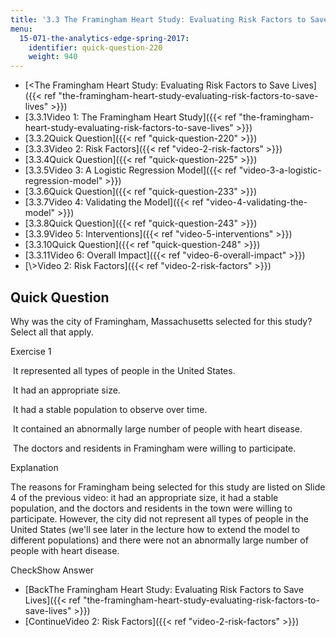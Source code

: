 ```yaml
---
title: '3.3 The Framingham Heart Study: Evaluating Risk Factors to Save Lives '
menu:
  15-071-the-analytics-edge-spring-2017:
    identifier: quick-question-220
    weight: 940
---
```

*   [<The Framingham Heart Study: Evaluating Risk Factors to Save Lives]({{< ref "the-framingham-heart-study-evaluating-risk-factors-to-save-lives" >}})
*   [3.3.1Video 1: The Framingham Heart Study]({{< ref "the-framingham-heart-study-evaluating-risk-factors-to-save-lives" >}})
*   [3.3.2Quick Question]({{< ref "quick-question-220" >}})
*   [3.3.3Video 2: Risk Factors]({{< ref "video-2-risk-factors" >}})
*   [3.3.4Quick Question]({{< ref "quick-question-225" >}})
*   [3.3.5Video 3: A Logistic Regression Model]({{< ref "video-3-a-logistic-regression-model" >}})
*   [3.3.6Quick Question]({{< ref "quick-question-233" >}})
*   [3.3.7Video 4: Validating the Model]({{< ref "video-4-validating-the-model" >}})
*   [3.3.8Quick Question]({{< ref "quick-question-243" >}})
*   [3.3.9Video 5: Interventions]({{< ref "video-5-interventions" >}})
*   [3.3.10Quick Question]({{< ref "quick-question-248" >}})
*   [3.3.11Video 6: Overall Impact]({{< ref "video-6-overall-impact" >}})
*   [\\>Video 2: Risk Factors]({{< ref "video-2-risk-factors" >}})

Quick Question
--------------

Why was the city of Framingham, Massachusetts selected for this study? Select all that apply.

Exercise 1

&nbsp;It represented all types of people in the United States.&nbsp;

&nbsp;It had an appropriate size.&nbsp;

&nbsp;It had a stable population to observe over time. &nbsp;

&nbsp;It contained an abnormally large number of people with heart disease.&nbsp;

&nbsp;The doctors and residents in Framingham were willing to participate.&nbsp;

Explanation

The reasons for Framingham being selected for this study are listed on Slide 4 of the previous video: it had an appropriate size, it had a stable population, and the doctors and residents in the town were willing to participate. However, the city did not represent all types of people in the United States (we'll see later in the lecture how to extend the model to different populations) and there were not an abnormally large number of people with heart disease.

CheckShow Answer

*   [BackThe Framingham Heart Study: Evaluating Risk Factors to Save Lives]({{< ref "the-framingham-heart-study-evaluating-risk-factors-to-save-lives" >}})
*   [ContinueVideo 2: Risk Factors]({{< ref "video-2-risk-factors" >}})